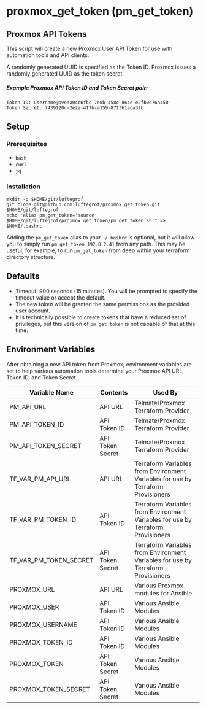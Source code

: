 # proxmox_get_token (pm_get_token)

## Proxmox API Tokens
This script will create a new Proxmox User API Token for use with automation tools and API clients.  

A randomly generated UUID is specified as the Token ID.  Proxmox issues a randomly generated UUID as the token secret.

##### Example Proxmox API Token ID and Token Secret pair:
```
Token ID: username@pve!a04c6fbc-7e0b-458c-864e-e2fb0d76a450
Token Secret: 7439120c-2e2a-417b-a159-871361aca3fb
```

## Setup
### Prerequisites
* `bash`
* `curl`
* `jq`

### Installation 
```
mkdir -p $HOME/git/luftegrof
git clone git@github.com:luftegrof/proxmox_get_token.git $HOME/git/luftegrof
echo "alias pm_get_token='source $HOME/git/luftegrof/proxmox_get_token/pm_get_token.sh'" >> $HOME/.bashrc
```
Adding the `pm_get_token` alias to your `~/.bashrc` is optional, but it will allow you to simply run `pm_get_token 192.0.2.41` from any path.  This may be useful, for example, to run `pm_get_token` from deep within your terraform directory structure.

## Defaults
* Timeout: 900 seconds (15 minutes).  You will be prompted to specify the timeout value or accept the default.
* The new token will be granted the same permissions as the provided user account.
* It is technically possible to create tokens that have a reduced set of privileges, but this version of `pm_get_token` is not capable of that at this time.

## Environment Variables
After obtaining a new API token from Proxmox, environment variables are set to help various automation tools determine your Proxmox API URL, Token ID, and Token Secret.

| Variable Name | Contents | Used By |
| --- | --- | --- |
| PM_API_URL | API URL | Telmate/Proxmox Terraform Provider |
| PM_API_TOKEN_ID | API Token ID | Telmate/Proxmox Terraform Provider |
| PM_API_TOKEN_SECRET | API Token Secret | Telmate/Proxmox Terraform Provider |
| TF_VAR_PM_API_URL | API URL | Terraform Variables from Environment Variables for use by Terraform Provisioners |
| TF_VAR_PM_TOKEN_ID | API Token ID | Terraform Variables from Environment Variables for use by Terraform Provisioners |
| TF_VAR_PM_TOKEN_SECRET | API Token Secret | Terraform Variables from Environment Variables for use by Terraform Provisioners |
| PROXMOX_URL | API URL | Various Proxmox modules for Ansible |
| PROXMOX_USER | API Token ID | Various Ansible Modules |
| PROXMOX_USERNAME | API Token ID | Various Ansible Modules |
| PROXMOX_TOKEN_ID | API Token ID | Various Ansible Modules |
| PROXMOX_TOKEN | API Token Secret | Various Ansible Modules |
| PROXMOX_TOKEN_SECRET | API Token Secret | Various Ansible Modules |
